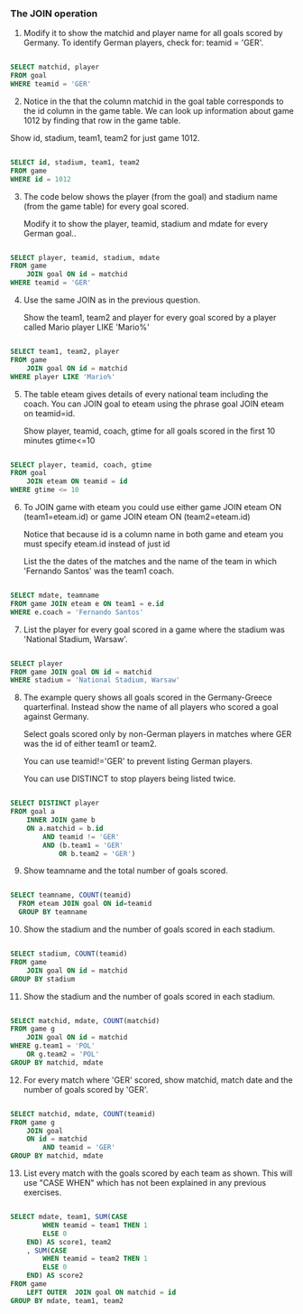 ### The JOIN operation

1. Modify it to show the matchid and player name for all goals scored by Germany. To identify German players, check for: teamid = 'GER'.

```sql

SELECT matchid, player
FROM goal
WHERE teamid = 'GER'

```

2. Notice in the that the column matchid in the goal table corresponds to the id column in the game table. We can look up information about game 1012 by finding that row in the game table.

Show id, stadium, team1, team2 for just game 1012.

```sql

SELECT id, stadium, team1, team2
FROM game
WHERE id = 1012

```

3. The code below shows the player (from the goal) and stadium name (from the game table) for every goal scored.

    Modify it to show the player, teamid, stadium and mdate for every German goal..

```sql

SELECT player, teamid, stadium, mdate
FROM game
	JOIN goal ON id = matchid
WHERE teamid = 'GER'

```

4. Use the same JOIN as in the previous question.

    Show the team1, team2 and player for every goal scored by a player called Mario player LIKE 'Mario%'

```sql

SELECT team1, team2, player
FROM game
	JOIN goal ON id = matchid
WHERE player LIKE 'Mario%'

```

5. The table eteam gives details of every national team including the coach. You can JOIN goal to eteam using the phrase goal JOIN eteam on teamid=id.

    Show player, teamid, coach, gtime for all goals scored in the first 10 minutes gtime<=10

```sql

SELECT player, teamid, coach, gtime
FROM goal
	JOIN eteam ON teamid = id
WHERE gtime <= 10

```

6. To JOIN game with eteam you could use either
game JOIN eteam ON (team1=eteam.id) or game JOIN eteam ON (team2=eteam.id)

    Notice that because id is a column name in both game and eteam you must specify eteam.id instead of just id

    List the the dates of the matches and the name of the team in which 'Fernando Santos' was the team1 coach.

```sql

SELECT mdate, teamname
FROM game JOIN eteam e ON team1 = e.id
WHERE e.coach = 'Fernando Santos'

```

7. List the player for every goal scored in a game where the stadium was 'National Stadium, Warsaw'.

```sql

SELECT player
FROM game JOIN goal ON id = matchid
WHERE stadium = 'National Stadium, Warsaw'

```

8. The example query shows all goals scored in the Germany-Greece quarterfinal.
    Instead show the name of all players who scored a goal against Germany.

    Select goals scored only by non-German players in matches where GER was the id of either team1 or team2.

    You can use teamid!='GER' to prevent listing German players.

    You can use DISTINCT to stop players being listed twice.

```sql

SELECT DISTINCT player
FROM goal a
	INNER JOIN game b
	ON a.matchid = b.id
		AND teamid != 'GER'
		AND (b.team1 = 'GER'
			OR b.team2 = 'GER')

```

9. Show teamname and the total number of goals scored.

```sql

SELECT teamname, COUNT(teamid)
  FROM eteam JOIN goal ON id=teamid
  GROUP BY teamname

```

10. Show the stadium and the number of goals scored in each stadium.

```sql

SELECT stadium, COUNT(teamid)
FROM game
	JOIN goal ON id = matchid
GROUP BY stadium

```

11. Show the stadium and the number of goals scored in each stadium.

```sql

SELECT matchid, mdate, COUNT(matchid)
FROM game g
	JOIN goal ON id = matchid
WHERE g.team1 = 'POL'
	OR g.team2 = 'POL'
GROUP BY matchid, mdate

```

12. For every match where 'GER' scored, show matchid, match date and the number of goals scored by 'GER'.

```sql

SELECT matchid, mdate, COUNT(teamid)
FROM game g
	JOIN goal
	ON id = matchid
		AND teamid = 'GER'
GROUP BY matchid, mdate

```

13. List every match with the goals scored by each team as shown. This will use "CASE WHEN" which has not been explained in any previous exercises.

```sql

SELECT mdate, team1, SUM(CASE 
		WHEN teamid = team1 THEN 1
		ELSE 0
	END) AS score1, team2
	, SUM(CASE 
		WHEN teamid = team2 THEN 1
		ELSE 0
	END) AS score2
FROM game
	LEFT OUTER  JOIN goal ON matchid = id
GROUP BY mdate, team1, team2

```
